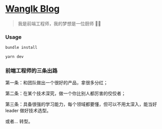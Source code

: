 # [Wanglk Blog](https://wlk1204.github.io)

> 我是前端工程师，我的梦想是一位厨师 👨‍🍳



### Usage

```bash
bundle install

yarn dev
```





### 前端工程师的三条出路

第一条：和团队做出一个很好的产品，拿很多分红；

第二条：在某个技术深究，做一个你比别人都厉害的佼佼者；

第三条：具备很强的学习能力，每个领域都要懂，但可以不用太深入，能当好 leader 做好技术选型。

或者... 转型。